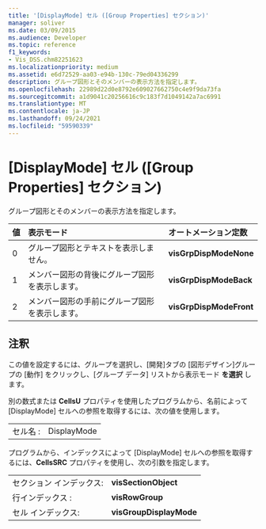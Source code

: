 ```yaml
---
title: '[DisplayMode] セル ([Group Properties] セクション)'
manager: soliver
ms.date: 03/09/2015
ms.audience: Developer
ms.topic: reference
f1_keywords:
- Vis_DSS.chm82251623
ms.localizationpriority: medium
ms.assetid: e6d72529-aa03-e94b-130c-79ed04336299
description: グループ図形とそのメンバーの表示方法を指定します。
ms.openlocfilehash: 22989d22d0e8792e609027662750c4e9f9da73fa
ms.sourcegitcommit: a1d9041c20256616c9c183f7d1049142a7ac6991
ms.translationtype: MT
ms.contentlocale: ja-JP
ms.lasthandoff: 09/24/2021
ms.locfileid: "59590339"
---
```

# <a name="displaymode-cell-group-properties-section"></a>[DisplayMode] セル ([Group Properties] セクション)

グループ図形とそのメンバーの表示方法を指定します。
  
|**値**|**表示モード**|**オートメーション定数**|
|:-----|:-----|:-----|
|0  <br/> |グループ図形とテキストを表示しません。  <br/> |**visGrpDispModeNone** <br/> |
|1  <br/> |メンバー図形の背後にグループ図形を表示します。  <br/> |**visGrpDispModeBack** <br/> |
|2  <br/> |メンバー図形の手前にグループ図形を表示します。  <br/> |**visGrpDispModeFront** <br/> |
   
## <a name="remarks"></a>注釈

この値を設定するには、グループを選択し、[開発]タブの [図形デザイン][](run-in-developer-mode-display-the-developer-tab.md)グループの [動作] をクリックし、[グループ データ] リストから表示モード **を選択** します。  
  
別の数式または **CellsU** プロパティを使用したプログラムから、名前によって [DisplayMode] セルへの参照を取得するには、次の値を使用します。 
  
|||
|:-----|:-----|
|セル名 :  <br/> |DisplayMode  <br/> |
   
プログラムから、インデックスによって [DisplayMode] セルへの参照を取得するには、**CellsSRC** プロパティを使用し、次の引数を指定します。 
  
|||
|:-----|:-----|
|セクション インデックス:  <br/> |**visSectionObject** <br/> |
|行インデックス :  <br/> |**visRowGroup** <br/> |
|セル インデックス:  <br/> |**visGroupDisplayMode** <br/> |
   

